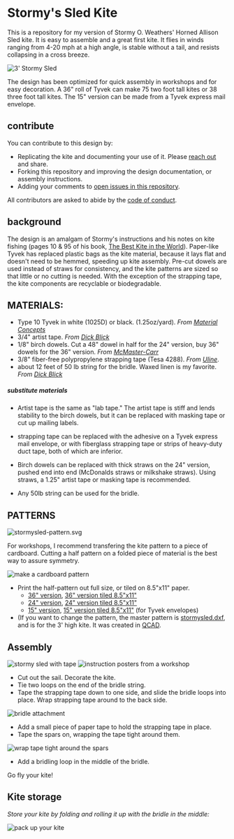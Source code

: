 # Stormy's Sled Kite

This is a repository for my version of Stormy O. Weathers' Horned Allison Sled kite. It is easy to assemble and a great first kite. It flies in winds ranging from 4-20 mph at a high angle, is stable without a tail, and resists collapsing in a cross breeze.

![3' Stormy Sled](images/P2380032-c.jpg)

The design has been optimized for quick assembly in workshops and for easy decoration. A 36" roll of Tyvek can make 75 two foot tall kites or 38 three foot tall kites. The 15" version can be made from a Tyvek express mail envelope.


## contribute

You can contribute to this design by:

* Replicating the kite and documenting your use of it. Please [reach out](http://headfullofair.com/contact) and share.
* Forking this repository and improving the design documentation, or assembly instructions.
* Adding your comments to [open issues in this repository](/issues).

All contributors are asked to abide by the [code of conduct](codeofconduct.md).


## background
The design is an amalgam of Stormy's instructions and his notes on kite fishing (pages 10 & 95 of his book, [The Best Kite in the World](http://www.drachen.org/collections/best-kite-world)). Paper-like Tyvek has replaced plastic bags as the kite material, because it lays flat and doesn't need to be hemmed, speeding up kite assembly. Pre-cut dowels are used instead of straws for consistency, and the kite patterns are sized so that little or no cutting is needed. With the exception of the strapping tape, the kite components are recyclable or biodegradable.


## MATERIALS:

* Type 10 Tyvek in white (1025D) or black. (1.25oz/yard). *From [Material Concepts](https://shop.materialconcepts.com/prodcat/tyvek-uncoated-graphics.asp)*
* 3/4" artist tape. *From [Dick Blick](https://www.dickblick.com/products/artist-tape/)*
* 1/8" birch dowels. Cut a 48" dowel in half for the 24" version, buy 36" dowels for the 36" version. *From [McMaster-Carr](https://www.mcmaster.com/#birch-dowels)*
* 3/8" fiber-free polypropylene strapping tape (Tesa 4288). *From [Uline](https://www.uline.com/Product/Detail/S-2056/Strapping-Tapes/Tesa-4288-Strapping-Tape-3-8-x-60-yds-Black)*.
* about 12 feet of 50 lb string for the bridle. Waxed linen is my favorite. *From [Dick Blick](https://www.dickblick.com/products/books-by-hand-waxed-linen-thread/)*

##### substitute materials

* Artist tape is the same as "lab tape." The artist tape is stiff and lends stability to the birch dowels, but it can be replaced with masking tape or cut up mailing labels.

* strapping tape can be replaced with the adhesive on a Tyvek express mail envelope, or with fiberglass strapping tape or strips of heavy-duty duct tape, both of which are inferior. 

* Birch dowels can be replaced with thick straws on the 24" version, pushed end into end (McDonalds straws or milkshake straws). Using straws, a 1.25" artist tape or masking tape is recommended. 

* Any 50lb string can be used for the bridle.

## PATTERNS
![stormysled-pattern.svg](images/stormysled-pattern.svg)

For workshops, I recommend transfering the kite pattern to a piece of cardboard. Cutting a half pattern on a folded piece of material is the best way to assure symmetry. 

![make a cardboard pattern](images/P2370504-0.gif)

* Print the half-pattern out full size, or tiled on 8.5"x11" paper.
  * [36" version](36in-stormysled-half-pattern.pdf), [36" version tiled 8.5"x11"](36in-stormysled-half-pattern-85x11-tiled.pdf)
  * [24" version](24in-stormysled-half-pattern.pdf), [24" version tiled 8.5"x11"](24in-stormysled-half-pattern-85x11-tiled.pdf)
  * [15" version](15in-stormysled-half-pattern.pdf), [15" version tiled 8.5"x11"](15in-stormysled-half-pattern-85x11-tiled.pdf) (for Tyvek envelopes)
* (If you want to change the pattern, the master pattern is [stormysled.dxf](stormysled.dxf), and is for the 3' high kite. It was created in [QCAD](https://qcad.org/en/).  

## Assembly


![stormy sled with tape](images/stormysled-tape.svg)
![instruction posters from a workshop](images/instruction-posters_1.jpg)

* Cut out the sail. Decorate the kite. 
* Tie two loops on the end of the bridle string.
* Tape the strapping tape down to one side, and slide the bridle loops into place. Wrap strapping tape around to the back side.

![bridle attachment](images/P2370523.jpg)

* Add a small piece of paper tape to hold the strapping tape in place. 
* Tape the spars on, wrapping the tape tight around them.

![wrap tape tight around the spars](images/P2370526-c.jpg) 

* Add a bridling loop in the middle of the bridle. 

Go fly your kite!

## Kite storage

*Store your kite by folding and rolling it up with the bridle in the middle:*

![pack up your kite](images/sled-pack.gif)

